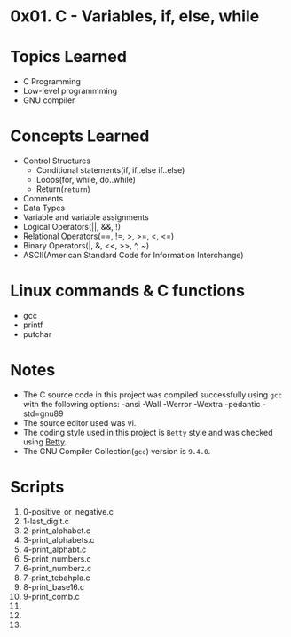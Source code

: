# 0x01. C - Variables, if, else, while

# Topics Learned
* C Programming
* Low-level programmming
* GNU compiler

# Concepts Learned
* Control Structures
  * Conditional statements(if, if..else if..else)
  * Loops(for, while, do..while)
  * Return(`return`)
* Comments
* Data Types
* Variable and variable assignments
* Logical Operators(||, &&, !)
* Relational Operators(==, !=, >, >=, <, <=)
* Binary Operators(|, &, <<, >>, ^, ~)
* ASCII(American Standard Code for Information Interchange)


# Linux commands & C functions
* gcc
* printf
* putchar

# Notes
* The C source code in this project was compiled successfully using `gcc` with the following options: -ansi -Wall -Werror -Wextra -pedantic -std=gnu89
* The source editor used was vi.
* The coding style used in this project is `Betty` style and was checked using [Betty](https://github.com/holbertonschool/Betty.git).
* The GNU Compiler Collection(`gcc`) version is `9.4.0`.

# Scripts
1. 0-positive_or_negative.c
2. 1-last_digit.c
3. 2-print_alphabet.c
4. 3-print_alphabets.c
5. 4-print_alphabt.c
6. 5-print_numbers.c
7. 6-print_numberz.c
8. 7-print_tebahpla.c
9. 8-print_base16.c
10. 9-print_comb.c
11.
12. 
13.  
